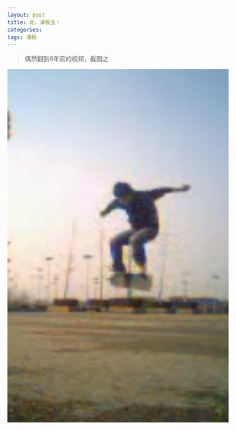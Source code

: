 ```yaml
---
layout: post
title: 走，滑板去！
categories: 
tags: 滑板
---
```


>偶然翻到6年前的视频，截图之

![image](../media/image/2017-10-20/01.png)
